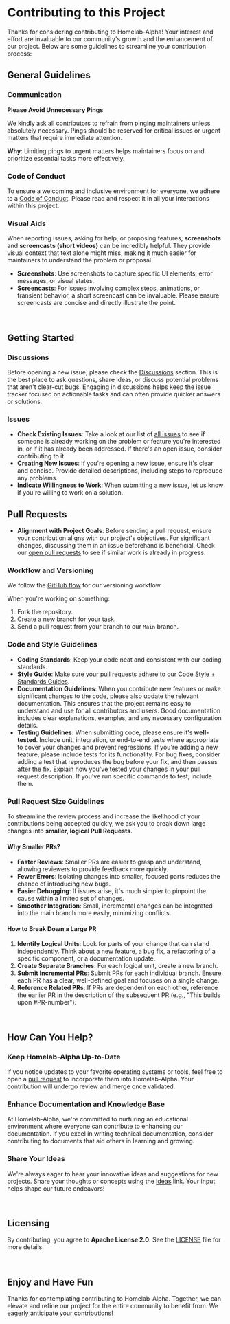 # Contributing to this Project

Thanks for considering contributing to Homelab-Alpha! Your interest and effort
are invaluable to our community's growth and the enhancement of our project.
Below are some guidelines to streamline your contribution process:

## General Guidelines

### Communication

**Please Avoid Unnecessary Pings**

We kindly ask all contributors to refrain from pinging maintainers unless
absolutely necessary. Pings should be reserved for critical issues or urgent
matters that require immediate attention.

**Why**: Limiting pings to urgent matters helps maintainers focus on and
prioritize essential tasks more effectively.

### Code of Conduct

To ensure a welcoming and inclusive environment for everyone, we adhere to a
[Code of Conduct]. Please read and respect it in all your interactions within
this project.

### Visual Aids

When reporting issues, asking for help, or proposing features, **screenshots**
and **screencasts (short videos)** can be incredibly helpful. They provide
visual context that text alone might miss, making it much easier for maintainers
to understand the problem or proposal.

- **Screenshots**: Use screenshots to capture specific UI elements, error
  messages, or visual states.
- **Screencasts**: For issues involving complex steps, animations, or transient
  behavior, a short screencast can be invaluable. Please ensure screencasts are
  concise and directly illustrate the point.

<br />

## Getting Started

### Discussions

Before opening a new issue, please check the [Discussions] section. This is the
best place to ask questions, share ideas, or discuss potential problems that
aren't clear-cut bugs. Engaging in discussions helps keep the issue tracker
focused on actionable tasks and can often provide quicker answers or solutions.

### Issues

- **Check Existing Issues**: Take a look at our list of [all issues] to see
  if someone is already working on the problem or feature you're interested in,
  or if it has already been addressed. If there's an open issue, consider
  contributing to it.
- **Creating New Issues**: If you're opening a new issue, ensure it's clear and
  concise. Provide detailed descriptions, including steps to reproduce any
  problems.
- **Indicate Willingness to Work**: When submitting a new issue, let us know if
  you're willing to work on a solution.

## Pull Requests

- **Alignment with Project Goals**: Before sending a pull request, ensure your
  contribution aligns with our project's objectives. For significant changes,
  discussing them in an issue beforehand is beneficial. Check our [open pull
  requests] to see if similar work is already in progress.

### Workflow and Versioning

We follow the [GitHub flow] for our versioning workflow.

When you're working on something:

1. Fork the repository.
2. Create a new branch for your task.
3. Send a pull request from your branch to our `Main` branch.

### Code and Style Guidelines

- **Coding Standards**: Keep your code neat and consistent with our coding
  standards.
- **Style Guide**: Make sure your pull requests adhere to our [Code Style +
  Standards Guides].
- **Documentation Guidelines**: When you contribute new features or make
  significant changes to the code, please also update the relevant documentation.
  This ensures that the project remains easy to understand and use for all
  contributors and users. Good documentation includes clear explanations,
  examples, and any necessary configuration details.
- **Testing Guidelines**: When submitting code, please ensure it's **well-tested**.
  Include unit, integration, or end-to-end tests where appropriate to cover your
  changes and prevent regressions. If you're adding a new feature, please include
  tests for its functionality. For bug fixes, consider adding a test that
  reproduces the bug before your fix, and then passes after the fix.
  Explain how you've tested your changes in your pull request description. If
  you've run specific commands to test, include them.

### Pull Request Size Guidelines

To streamline the review process and increase the likelihood of your
contributions being accepted quickly, we ask you to break down large changes
into **smaller, logical Pull Requests**.

#### Why Smaller PRs?

- **Faster Reviews**: Smaller PRs are easier to grasp and understand, allowing
  reviewers to provide feedback more quickly.
- **Fewer Errors**: Isolating changes into smaller, focused parts reduces the
  chance of introducing new bugs.
- **Easier Debugging**: If issues arise, it's much simpler to pinpoint the cause
  within a limited set of changes.
- **Smoother Integration**: Small, incremental changes can be integrated into
  the main branch more easily, minimizing conflicts.

#### How to Break Down a Large PR

1. **Identify Logical Units**: Look for parts of your change that can stand
   independently. Think about a new feature, a bug fix, a refactoring of a
   specific component, or a documentation update.
2. **Create Separate Branches**: For each logical unit, create a new branch.
3. **Submit Incremental PRs**: Submit PRs for each individual branch.
   Ensure each PR has a clear, well-defined goal and focuses on a single change.
4. **Reference Related PRs**: If PRs are dependent on each other, reference
   the earlier PR in the description of the subsequent PR (e.g., "This builds
   upon #PR-number").

<br />

## How Can You Help?

### Keep Homelab-Alpha Up-to-Date

If you notice updates to your favorite operating systems or tools, feel free to
open a [pull request] to incorporate them into Homelab-Alpha. Your contribution
will undergo review and merge once validated.

### Enhance Documentation and Knowledge Base

At Homelab-Alpha, we're committed to nurturing an educational environment where
everyone can contribute to enhancing our documentation. If you excel in writing
technical documentation, consider contributing to documents that aid others in
learning and growing.

### Share Your Ideas

We're always eager to hear your innovative ideas and suggestions for new
projects. Share your thoughts or concepts using the [ideas] link. Your input
helps shape our future endeavors!

<br />

## Licensing

By contributing, you agree to **Apache License 2.0**. See the [LICENSE] file for
more details.

<br />

## Enjoy and Have Fun

Thanks for contemplating contributing to Homelab-Alpha. Together, we can elevate
and refine our project for the entire community to benefit from. We eagerly
anticipate your contributions!

[all issues]: https://github.com/homelab-alpha/npm-workspaces-template/issues?q=sort%3Acreated-desc
[Code of Conduct]: https://github.com/homelab-alpha/npm-workspaces-template/blob/main/CODE_OF_CONDUCT.md
[Code Style + Standards Guides]: [./CODE_STYLE_AND_STANDARDS_GUIDES.md](https://github.com/homelab-alpha/npm-workspaces-template/blob/main/CODE_STYLE_AND_STANDARDS_GUIDES.md)
[Discussions]: https://github.com/homelab-alpha/npm-workspaces-template/discussions
[GitHub flow]: https://guides.github.com/introduction/flow
[ideas]: https://github.com/homelab-alpha/npm-workspaces-template/discussions/categories/feature-request
[LICENSE]: https://github.com/homelab-alpha/npm-workspaces-template/blob/main/LICENSE
[open pull requests]: https://github.com/homelab-alpha/npm-workspaces-template/pulls?q=is%3Apr%20is%3Aopen%20sort%3Acreated-desc
[pull request]: https://github.com/homelab-alpha/npm-workspaces-template/pulls
